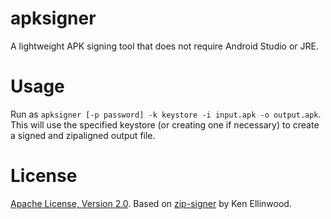 apksigner
=========
A lightweight APK signing tool that does not require Android Studio or JRE.

Usage
=====
Run as `apksigner [-p password] -k keystore -i input.apk -o output.apk`. This will use the specified keystore (or creating one if necessary) to create a signed and zipaligned output file.

License
=======
[Apache License, Version 2.0](http://www.apache.org/licenses/LICENSE-2.0). Based on [zip-signer](https://code.google.com/p/zip-signer/) by Ken Ellinwood.
